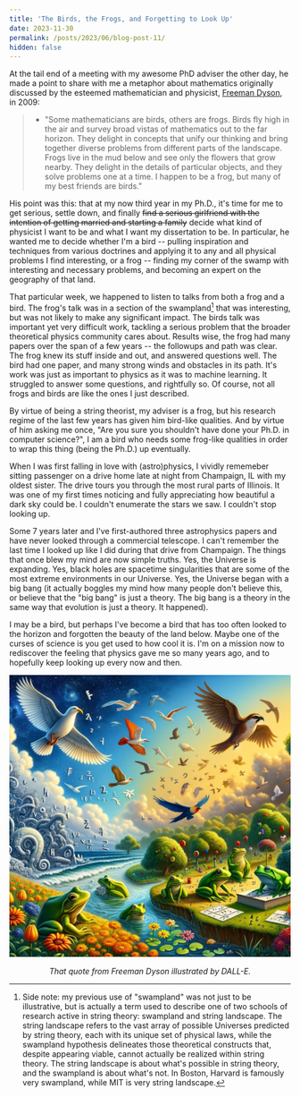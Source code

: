 ```yaml
---
title: 'The Birds, the Frogs, and Forgetting to Look Up'
date: 2023-11-30
permalink: /posts/2023/06/blog-post-11/
hidden: false
---
```


At the tail end of a meeting with my awesome PhD adviser the other day, he made a point to share with me a metaphor about mathematics originally discussed by the esteemed mathematician and physicist, [Freeman Dyson](https://en.wikipedia.org/wiki/Freeman_Dyson), in 2009:

> * "Some mathematicians are birds, others are frogs. Birds fly high in the air and survey broad vistas of mathematics out to the far horizon. They delight in concepts that unify our thinking and bring together diverse problems from different parts of the landscape. Frogs live in the mud below and see only the flowers that grow nearby. They delight in the details of particular objects, and they solve problems one at a time. I happen to be a frog, but many of my best friends are birds."

His point was this: that at my now third year in my Ph.D., it's time for me to get serious, settle down, and finally ~~find a serious girlfriend with the intention of getting married and starting a family~~ decide what kind of physicist I want to be and what I want my dissertation to be. In particular, he wanted me to decide whether I'm a bird -- pulling inspiration and techniques from various doctrines and applying it to any and all physical problems I find interesting, or a frog -- finding my corner of the swamp with interesting and necessary problems, and becoming an expert on the geography of that land.

That particular week, we happened to listen to talks from both a frog and a bird. The frog's talk was in a section of the swampland[^1] that was interesting, but was not likely to make any significant impact. The birds talk was important yet very difficult work, tackling a serious problem that the broader theoretical physics community cares about. Results wise, the frog had many papers over the span of a few years -- the followups and path was clear. The frog knew its stuff inside and out, and answered questions well. The bird had one paper, and many strong winds and obstacles in its path. It's work was just as important to physics as it was to machine learning. It struggled to answer some questions, and rightfully so. Of course, not all frogs and birds are like the ones I just described.

[^1]: Side note: my previous use of "swampland" was not just to be illustrative, but is actually a term used to describe one of two schools of research active in string theory: swampland and string landscape. The string landscape refers to the vast array of possible Universes predicted by string theory, each with its unique set of physical laws, while the swampland hypothesis delineates those theoretical constructs that, despite appearing viable, cannot actually be realized within string theory. The string landscape is about what's possible in string theory, and the swampland is about what's not. In Boston, Harvard is famously very swampland, while MIT is very string landscape.

By virtue of being a string theorist, my adviser is a frog, but his research regime of the last few years has given him bird-like qualities. And by virtue of him asking me once, "Are you sure you shouldn't have done your Ph.D. in computer science?", I am a bird who needs some frog-like qualities in order to wrap this thing (being the Ph.D.) up eventually.

<!-- Alas I am a bird, and trying to accentuate the bird-like qualities Freeman so eloquently described previously. -->

When I was first falling in love with (astro)physics, I vividly rememeber sitting passenger on a drive home late at night from Champaign, IL with my oldest sister. The drive tours you through the most rural parts of Illinois. It was one of my first times noticing and fully appreciating how beautiful a dark sky could be. I couldn't enumerate the stars we saw. I couldn't stop looking up.

Some 7 years later and I've first-authored three astrophysics papers and have never looked through a commercial telescope. I can't remember the last time I looked up like I did during that drive from Champaign. The things that once blew my mind are now simple truths. Yes, the Universe is expanding. Yes, black holes are spacetime singularities that are some of the most extreme environments in our Universe. Yes, the Universe began with a big bang (it actually boggles my mind how many people don't believe this, or believe that the "big bang" is just a theory. The big bang is a theory in the same way that evolution is just a theory. It happened).

I may be a bird, but perhaps I've become a bird that has too often looked to the horizon and forgotten the beauty of the land below. Maybe one of the curses of science is you get used to how cool it is. I'm on a mission now to rediscover the feeling that physics gave me so many years ago, and to hopefully keep looking up every now and then.

![birdfrog](/images/birdfrog.png)
<p align="center">
  <em>That quote from Freeman Dyson illustrated by DALL-E. </em>
</p>
